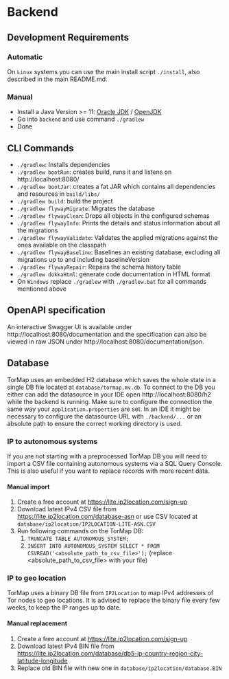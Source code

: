 # Backend

## Development Requirements

### Automatic

On `Linux` systems you can use the main install script `./install`, also described in the main README.md.

### Manual

- Install a Java Version >= 11: [Oracle JDK](https://www.oracle.com/java/technologies/javase-downloads.html)
  / [OpenJDK](https://openjdk.java.net/install/index.html)
- Go into `backend` and use command `./gradlew`
- Done

## CLI Commands

- `./gradlew`: Installs dependencies
- `./gradlew bootRun`: creates build, runs it and listens on http://localhost:8080/
- `./gradlew bootJar`: creates a fat JAR which contains all dependencies and resources in `build/libs/`
- `./gradlew build`: build the project
- `./gradlew flywayMigrate`: Migrates the database
- `./gradlew flywayClean`: Drops all objects in the configured schemas
- `./gradlew flywayInfo`: Prints the details and status information about all the migrations
- `./gradlew flywayValidate`: Validates the applied migrations against the ones available on the classpath
- `./gradlew flywayBaseline`: Baselines an existing database, excluding all migrations up to and including baselineVersion
- `./gradlew flywayRepair`: Repairs the schema history table
- `./gradlew dokkaHtml`: generate code documentation in HTML format
- On `Windows` replace `./gradlew` with `./gradlew.bat` for all commands mentioned above

## OpenAPI specification
An interactive Swagger UI is available under http://localhost:8080/documentation and the specification can also be viewed in raw JSON under http://localhost:8080/documentation/json.

## Database
TorMap uses an embedded H2 database which saves the whole state in a single DB file located at `database/tormap.mv.db`. To connect to the DB you either can add the datasource in your IDE open http://localhost:8080/h2 while the backend is running. Make sure to configure the connection the same way your `application.properties` are set. In an IDE it might be necessary to configure the datasource URL with `./backend/...` or an absolute path to ensure the correct working directory is used.

### IP to autonomous systems
If you are not starting with a preprocessed TorMap DB you will need to import a CSV file containing autonomous systems via a SQL Query Console. This is also useful if you want to replace records with more recent data.

#### Manual import
1. Create a free account at https://lite.ip2location.com/sign-up
2. Download latest IPv4 CSV file from https://lite.ip2location.com/database-asn or use CSV located at `database/ip2location/IP2LOCATION-LITE-ASN.CSV`
4. Run following commands on the TorMap DB:
   1. `TRUNCATE TABLE AUTONOMOUS_SYSTEM;`
   2. `INSERT INTO AUTONOMOUS_SYSTEM SELECT * FROM CSVREAD('<absolute_path_to_csv_file>');` (replace <absolute_path_to_csv_file> with your file)

### IP to geo location

TorMap uses a binary DB file from `IP2Location` to map IPv4 addresses of Tor nodes to geo locations. It is advised to replace the binary file every few weeks, to keep the IP ranges up to date.

#### Manual replacement
1. Create a free account at https://lite.ip2location.com/sign-up
2. Download latest IPv4 BIN file from https://lite.ip2location.com/database/db5-ip-country-region-city-latitude-longitude
3. Replace old BIN file with new one in `database/ip2location/database.BIN`
